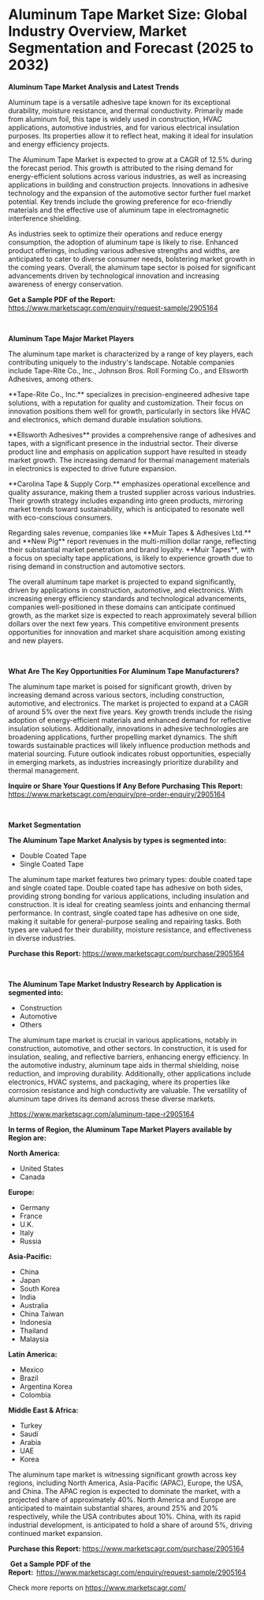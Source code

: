 <p><h1>Aluminum Tape Market Size: Global Industry Overview, Market Segmentation and Forecast (2025 to 2032)</h1></p><p><strong>Aluminum Tape Market Analysis and Latest Trends</strong></p>
<p><p>Aluminum tape is a versatile adhesive tape known for its exceptional durability, moisture resistance, and thermal conductivity. Primarily made from aluminum foil, this tape is widely used in construction, HVAC applications, automotive industries, and for various electrical insulation purposes. Its properties allow it to reflect heat, making it ideal for insulation and energy efficiency projects.</p><p>The Aluminum Tape Market is expected to grow at a CAGR of 12.5% during the forecast period. This growth is attributed to the rising demand for energy-efficient solutions across various industries, as well as increasing applications in building and construction projects. Innovations in adhesive technology and the expansion of the automotive sector further fuel market potential. Key trends include the growing preference for eco-friendly materials and the effective use of aluminum tape in electromagnetic interference shielding. </p><p>As industries seek to optimize their operations and reduce energy consumption, the adoption of aluminum tape is likely to rise. Enhanced product offerings, including various adhesive strengths and widths, are anticipated to cater to diverse consumer needs, bolstering market growth in the coming years. Overall, the aluminum tape sector is poised for significant advancements driven by technological innovation and increasing awareness of energy conservation.</p></p>
<p><strong>Get a Sample PDF of the Report:&nbsp;</strong> <a href="https://www.marketscagr.com/enquiry/request-sample/2905164?utm_campaign=3198&utm_medium=2&utm_source=Github&utm_content=ia&utm_term=12032025&utm_id=aluminum-tape">https://www.marketscagr.com/enquiry/request-sample/2905164</a></p>
<p>&nbsp;</p>
<p><strong>Aluminum Tape Major Market Players</strong></p>
<p><p>The aluminum tape market is characterized by a range of key players, each contributing uniquely to the industry's landscape. Notable companies include Tape-Rite Co., Inc., Johnson Bros. Roll Forming Co., and Ellsworth Adhesives, among others.</p><p>**Tape-Rite Co., Inc.** specializes in precision-engineered adhesive tape solutions, with a reputation for quality and customization. Their focus on innovation positions them well for growth, particularly in sectors like HVAC and electronics, which demand durable insulation solutions.</p><p>**Ellsworth Adhesives** provides a comprehensive range of adhesives and tapes, with a significant presence in the industrial sector. Their diverse product line and emphasis on application support have resulted in steady market growth. The increasing demand for thermal management materials in electronics is expected to drive future expansion.</p><p>**Carolina Tape & Supply Corp.** emphasizes operational excellence and quality assurance, making them a trusted supplier across various industries. Their growth strategy includes expanding into green products, mirroring market trends toward sustainability, which is anticipated to resonate well with eco-conscious consumers.</p><p>Regarding sales revenue, companies like **Muir Tapes & Adhesives Ltd.** and **New Pig** report revenues in the multi-million dollar range, reflecting their substantial market penetration and brand loyalty. **Muir Tapes**, with a focus on specialty tape applications, is likely to experience growth due to rising demand in construction and automotive sectors.</p><p>The overall aluminum tape market is projected to expand significantly, driven by applications in construction, automotive, and electronics. With increasing energy efficiency standards and technological advancements, companies well-positioned in these domains can anticipate continued growth, as the market size is expected to reach approximately several billion dollars over the next few years. This competitive environment presents opportunities for innovation and market share acquisition among existing and new players.</p></p>
<p>&nbsp;</p>
<p><strong>What Are The Key Opportunities For Aluminum Tape Manufacturers?</strong></p>
<p><p>The aluminum tape market is poised for significant growth, driven by increasing demand across various sectors, including construction, automotive, and electronics. The market is projected to expand at a CAGR of around 5% over the next five years. Key growth trends include the rising adoption of energy-efficient materials and enhanced demand for reflective insulation solutions. Additionally, innovations in adhesive technologies are broadening applications, further propelling market dynamics. The shift towards sustainable practices will likely influence production methods and material sourcing. Future outlook indicates robust opportunities, especially in emerging markets, as industries increasingly prioritize durability and thermal management.</p></p>
<p><strong>Inquire or Share Your Questions If Any Before Purchasing This Report:</strong> <a href="https://www.marketscagr.com/enquiry/pre-order-enquiry/2905164?utm_campaign=3198&utm_medium=2&utm_source=Github&utm_content=ia&utm_term=12032025&utm_id=aluminum-tape">https://www.marketscagr.com/enquiry/pre-order-enquiry/2905164</a></p>
<p>&nbsp;</p>
<p><strong>Market Segmentation</strong></p>
<p><strong>The Aluminum Tape Market Analysis by types is segmented into:</strong></p>
<p><ul><li>Double Coated Tape</li><li>Single Coated Tape</li></ul></p>
<p><p>The aluminum tape market features two primary types: double coated tape and single coated tape. Double coated tape has adhesive on both sides, providing strong bonding for various applications, including insulation and construction. It is ideal for creating seamless joints and enhancing thermal performance. In contrast, single coated tape has adhesive on one side, making it suitable for general-purpose sealing and repairing tasks. Both types are valued for their durability, moisture resistance, and effectiveness in diverse industries.</p></p>
<p><strong>Purchase this Report:&nbsp;</strong><a href="https://www.marketscagr.com/purchase/2905164?utm_campaign=3198&utm_medium=2&utm_source=Github&utm_content=ia&utm_term=12032025&utm_id=aluminum-tape">https://www.marketscagr.com/purchase/2905164</a></p>
<p>&nbsp;</p>
<p><strong>The Aluminum Tape Market Industry Research by Application is segmented into:</strong></p>
<p><ul><li>Construction</li><li>Automotive</li><li>Others</li></ul></p>
<p><p>The aluminum tape market is crucial in various applications, notably in construction, automotive, and other sectors. In construction, it is used for insulation, sealing, and reflective barriers, enhancing energy efficiency. In the automotive industry, aluminum tape aids in thermal shielding, noise reduction, and improving durability. Additionally, other applications include electronics, HVAC systems, and packaging, where its properties like corrosion resistance and high conductivity are valuable. The versatility of aluminum tape drives its demand across these diverse markets.</p></p>
<p><a href="https://www.marketscagr.com/aluminum-tape-r2905164?utm_campaign=3198&utm_medium=2&utm_source=Github&utm_content=ia&utm_term=12032025&utm_id=aluminum-tape">&nbsp;https://www.marketscagr.com/aluminum-tape-r2905164</a></p>
<p><strong>In terms of Region, the Aluminum Tape Market Players available by Region are:</strong></p>
<p>
    <p> <strong> North America: </strong>
        <ul>
            <li>United States</li>
            <li>Canada</li>
        </ul>
        </p> 
    <p> <strong> Europe: </strong>
        <ul>
            <li>Germany</li>
            <li>France</li>
            <li>U.K.</li>
            <li>Italy</li>
            <li>Russia</li>
        </ul>
        </p> 
    <p> <strong> Asia-Pacific: </strong>
        <ul>
            <li>China</li>
            <li>Japan</li>
            <li>South Korea</li>
            <li>India</li>
            <li>Australia</li>
            <li>China Taiwan</li>
            <li>Indonesia</li>
            <li>Thailand</li>
            <li>Malaysia</li>
        </ul>
        </p> 
    <p> <strong> Latin America: </strong>
        <ul>
            <li>Mexico</li>
            <li>Brazil</li>
            <li>Argentina Korea</li>
            <li>Colombia</li>
        </ul>
        </p> 
    <p> <strong> Middle East & Africa: </strong>
        <ul>
            <li>Turkey</li>
            <li>Saudi</li>
            <li>Arabia</li>
            <li>UAE</li>
            <li>Korea</li>
        </ul>
    </p>
    </p>
<p><p>The aluminum tape market is witnessing significant growth across key regions, including North America, Asia-Pacific (APAC), Europe, the USA, and China. The APAC region is expected to dominate the market, with a projected share of approximately 40%. North America and Europe are anticipated to maintain substantial shares, around 25% and 20% respectively, while the USA contributes about 10%. China, with its rapid industrial development, is anticipated to hold a share of around 5%, driving continued market expansion.</p></p>
<p><strong>Purchase this Report: </strong><a href="https://www.marketscagr.com/purchase/2905164?utm_campaign=3198&utm_medium=2&utm_source=Github&utm_content=ia&utm_term=12032025&utm_id=aluminum-tape">https://www.marketscagr.com/purchase/2905164</a></p>
<p>&nbsp;<strong>Get a Sample PDF of the Report:&nbsp;&nbsp;</strong><a href="https://www.marketscagr.com/enquiry/request-sample/2905164?utm_campaign=3198&utm_medium=2&utm_source=Github&utm_content=ia&utm_term=12032025&utm_id=aluminum-tape">https://www.marketscagr.com/enquiry/request-sample/2905164</a></p>
<p><strong></strong></p>
<p>Check more reports on <a href="https://www.marketscagr.com/?utm_campaign=3198&utm_medium=2&utm_source=Github&utm_content=ia&utm_term=12032025&utm_id=aluminum-tape">https://www.marketscagr.com/</a></p>